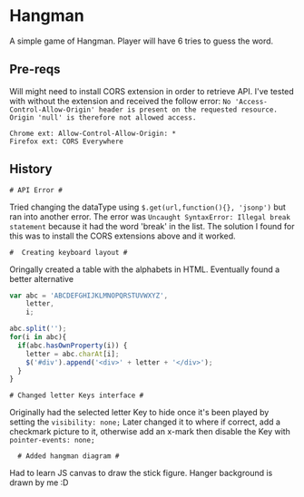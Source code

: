 
# Hangman
A simple game of Hangman. Player will have 6 tries to guess the word.

## Pre-reqs
Will might need to install CORS extension in order to retrieve API. I've tested with without the extension and received the follow error: `No 'Access-Control-Allow-Origin' header is present on the requested resource. Origin 'null' is therefore not allowed access.`

  
    Chrome ext: Allow-Control-Allow-Origin: *
    Firefox ext: CORS Everywhere

## History
    # API Error #
Tried changing the dataType using `$.get(url,function(){}, 'jsonp')` but ran into another error. The error was `Uncaught SyntaxError: Illegal break statement` because it had the word 'break' in the list. The solution I found for this was to install the CORS extensions above and it worked.

    #  Creating keyboard layout #
Oringally created a table with the alphabets in HTML.
Eventually found a better alternative
``` js
var abc = 'ABCDEFGHIJKLMNOPQRSTUVWXYZ',
    letter,
    i;

abc.split('');
for(i in abc){
  if(abc.hasOwnProperty(i)) {
    letter = abc.charAt[i];
    $('#div').append('<div>' + letter + '</div>');
  }
}
```

    # Changed letter Keys interface #
 Originally had the selected letter Key to hide once it's been played by setting the `visibility: none;`
 Later changed it to where if correct, add a checkmark picture to it, otherwise add an x-mark then disable the Key with `pointer-events: none;`


      # Added hangman diagram #
Had to learn JS canvas to draw the stick figure.
Hanger background is drawn by me :D





